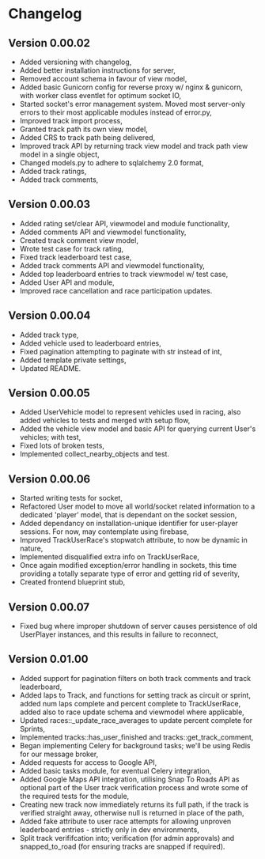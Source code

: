# Changelog

## Version 0.00.02
* Added versioning with changelog,
* Added better installation instructions for server,
* Removed account schema in favour of view model,
* Added basic Gunicorn config for reverse proxy w/ nginx & gunicorn, with worker class eventlet for optimum socket IO,
* Started socket's error management system. Moved most server-only errors to their most applicable modules instead of error.py,
* Improved track import process,
* Granted track path its own view model,
* Added CRS to track path being delivered,
* Improved track API by returning track view model and track path view model in a single object,
* Changed models.py to adhere to sqlalchemy 2.0 format,
* Added track ratings,
* Added track comments,

## Version 0.00.03
* Added rating set/clear API, viewmodel and module functionality,
* Added comments API and viewmodel functionality,
* Created track comment view model,
* Wrote test case for track rating,
* Fixed track leaderboard test case,
* Added track comments API and viewmodel functionality,
* Added top leaderboard entries to track viewmodel w/ test case,
* Added User API and module,
* Improved race cancellation and race participation updates.

## Version 0.00.04
* Added track type,
* Added vehicle used to leaderboard entries,
* Fixed pagination attempting to paginate with str instead of int,
* Added template private settings,
* Updated README.

## Version 0.00.05
* Added UserVehicle model to represent vehicles used in racing, also added vehicles to tests and merged with setup flow,
* Added the vehicle view model and basic API for querying current User's vehicles; with test,
* Fixed lots of broken tests,
* Implemented collect_nearby_objects and test.

## Version 0.00.06
* Started writing tests for socket,
* Refactored User model to move all world/socket related information to a dedicated 'player' model, that is dependant on the socket session,
* Added dependancy on installation-unique identifier for user-player sessions. For now, may contemplate using firebase,
* Improved TrackUserRace's stopwatch attribute, to now be dynamic in nature,
* Implemented disqualified extra info on TrackUserRace,
* Once again modified exception/error handling in sockets, this time providing a totally separate type of error and getting rid of severity,
* Created frontend blueprint stub,

## Version 0.00.07
* Fixed bug where improper shutdown of server causes persistence of old UserPlayer instances, and this results in failure to reconnect,

## Version 0.01.00
* Added support for pagination filters on both track comments and track leaderboard,
* Added laps to Track, and functions for setting track as circuit or sprint, added num laps complete and percent complete to TrackUserRace, added also to race update schema and viewmodel where applicable,
* Updated races::_update_race_averages to update percent complete for Sprints,
* Implemented tracks::has_user_finished and tracks::get_track_comment,
* Began implementing Celery for background tasks; we'll be using Redis for our message broker,
* Added requests for access to Google API,
* Added basic tasks module, for eventual Celery integration,
* Added Google Maps API integration, utilising Snap To Roads API as optional part of the User track verification process and wrote some of the required tests for the module,
* Creating new track now immediately returns its full path, if the track is verified straight away, otherwise null is returned in place of the path,
* Added fake attribute to user race attempts for allowing unproven leaderboard entries - strictly only in dev environments,
* Split track verififcation into; verification (for admin approvals) and snapped_to_road (for ensuring tracks are snapped if required).